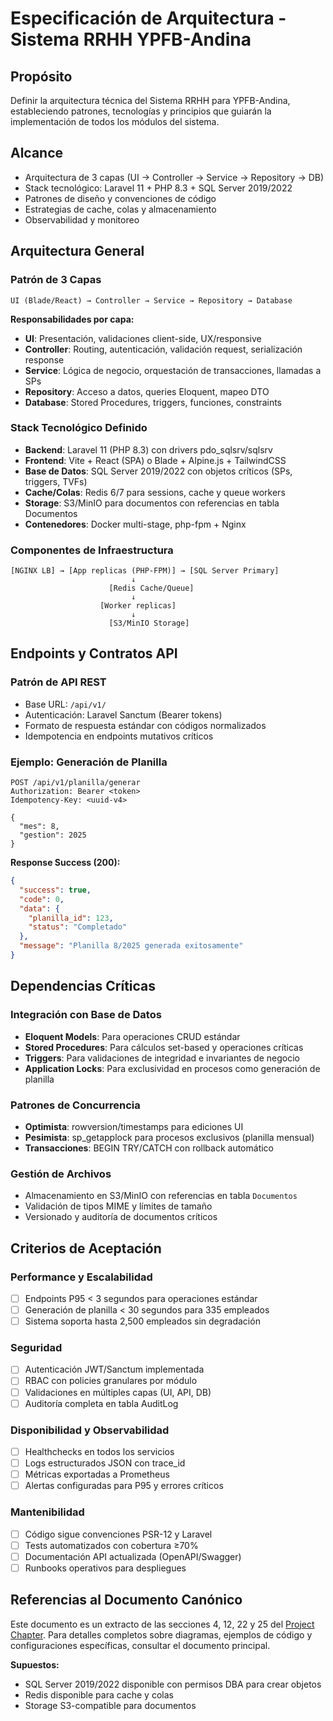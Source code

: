 # Especificación de Arquitectura - Sistema RRHH YPFB-Andina

## Propósito
Definir la arquitectura técnica del Sistema RRHH para YPFB-Andina, estableciendo patrones, tecnologías y principios que guiarán la implementación de todos los módulos del sistema.

## Alcance
- Arquitectura de 3 capas (UI → Controller → Service → Repository → DB)
- Stack tecnológico: Laravel 11 + PHP 8.3 + SQL Server 2019/2022
- Patrones de diseño y convenciones de código
- Estrategias de cache, colas y almacenamiento
- Observabilidad y monitoreo

## Arquitectura General

### Patrón de 3 Capas
```
UI (Blade/React) → Controller → Service → Repository → Database
```

**Responsabilidades por capa:**
- **UI**: Presentación, validaciones client-side, UX/responsive
- **Controller**: Routing, autenticación, validación request, serialización response
- **Service**: Lógica de negocio, orquestación de transacciones, llamadas a SPs
- **Repository**: Acceso a datos, queries Eloquent, mapeo DTO
- **Database**: Stored Procedures, triggers, funciones, constraints

### Stack Tecnológico Definido
- **Backend**: Laravel 11 (PHP 8.3) con drivers pdo_sqlsrv/sqlsrv
- **Frontend**: Vite + React (SPA) o Blade + Alpine.js + TailwindCSS
- **Base de Datos**: SQL Server 2019/2022 con objetos críticos (SPs, triggers, TVFs)
- **Cache/Colas**: Redis 6/7 para sessions, cache y queue workers
- **Storage**: S3/MinIO para documentos con referencias en tabla Documentos
- **Contenedores**: Docker multi-stage, php-fpm + Nginx

### Componentes de Infraestructura
```
[NGINX LB] → [App replicas (PHP-FPM)] → [SQL Server Primary]
                           ↓
                      [Redis Cache/Queue]
                           ↓
                    [Worker replicas]
                           ↓
                      [S3/MinIO Storage]
```

## Endpoints y Contratos API

### Patrón de API REST
- Base URL: `/api/v1/`
- Autenticación: Laravel Sanctum (Bearer tokens)
- Formato de respuesta estándar con códigos normalizados
- Idempotencia en endpoints mutativos críticos

### Ejemplo: Generación de Planilla
```http
POST /api/v1/planilla/generar
Authorization: Bearer <token>
Idempotency-Key: <uuid-v4>

{
  "mes": 8,
  "gestion": 2025
}
```

**Response Success (200):**
```json
{
  "success": true,
  "code": 0,
  "data": {
    "planilla_id": 123,
    "status": "Completado"
  },
  "message": "Planilla 8/2025 generada exitosamente"
}
```

## Dependencias Críticas

### Integración con Base de Datos
- **Eloquent Models**: Para operaciones CRUD estándar
- **Stored Procedures**: Para cálculos set-based y operaciones críticas
- **Triggers**: Para validaciones de integridad e invariantes de negocio
- **Application Locks**: Para exclusividad en procesos como generación de planilla

### Patrones de Concurrencia
- **Optimista**: rowversion/timestamps para ediciones UI
- **Pesimista**: sp_getapplock para procesos exclusivos (planilla mensual)
- **Transacciones**: BEGIN TRY/CATCH con rollback automático

### Gestión de Archivos
- Almacenamiento en S3/MinIO con referencias en tabla `Documentos`
- Validación de tipos MIME y límites de tamaño
- Versionado y auditoría de documentos críticos

## Criterios de Aceptación

### Performance y Escalabilidad
- [ ] Endpoints P95 < 3 segundos para operaciones estándar
- [ ] Generación de planilla < 30 segundos para 335 empleados
- [ ] Sistema soporta hasta 2,500 empleados sin degradación

### Seguridad
- [ ] Autenticación JWT/Sanctum implementada
- [ ] RBAC con policies granulares por módulo
- [ ] Validaciones en múltiples capas (UI, API, DB)
- [ ] Auditoría completa en tabla AuditLog

### Disponibilidad y Observabilidad
- [ ] Healthchecks en todos los servicios
- [ ] Logs estructurados JSON con trace_id
- [ ] Métricas exportadas a Prometheus
- [ ] Alertas configuradas para P95 y errores críticos

### Mantenibilidad
- [ ] Código sigue convenciones PSR-12 y Laravel
- [ ] Tests automatizados con cobertura ≥70%
- [ ] Documentación API actualizada (OpenAPI/Swagger)
- [ ] Runbooks operativos para despliegues

## Referencias al Documento Canónico
Este documento es un extracto de las secciones 4, 12, 22 y 25 del [Project Chapter](../projectChapter.md). Para detalles completos sobre diagramas, ejemplos de código y configuraciones específicas, consultar el documento principal.

**Supuestos:**
- SQL Server 2019/2022 disponible con permisos DBA para crear objetos
- Redis disponible para cache y colas
- Storage S3-compatible para documentos